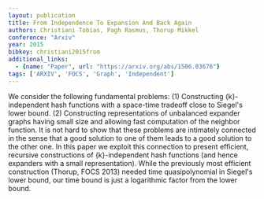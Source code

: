 ```yaml
---
layout: publication
title: From Independence To Expansion And Back Again
authors: Christiani Tobias, Pagh Rasmus, Thorup Mikkel
conference: "Arxiv"
year: 2015
bibkey: christiani2015from
additional_links:
  - {name: "Paper", url: "https://arxiv.org/abs/1506.03676"}
tags: ['ARXIV', 'FOCS', 'Graph', 'Independent']
---
```

We consider the following fundamental problems: (1) Constructing
\{k\}-independent hash functions with a space-time tradeoff close to Siegel's
lower bound. (2) Constructing representations of unbalanced expander graphs
having small size and allowing fast computation of the neighbor function. It is
not hard to show that these problems are intimately connected in the sense that
a good solution to one of them leads to a good solution to the other one. In
this paper we exploit this connection to present efficient, recursive
constructions of \{k\}-independent hash functions (and hence expanders with a
small representation). While the previously most efficient construction
(Thorup, FOCS 2013) needed time quasipolynomial in Siegel's lower bound, our
time bound is just a logarithmic factor from the lower bound.
